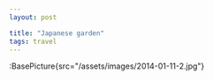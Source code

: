 ```yaml
---
layout: post

title: "Japanese garden"
tags: travel
---
```


:BasePicture{src="/assets/images/2014-01-11-2.jpg"}

<!--more-->
